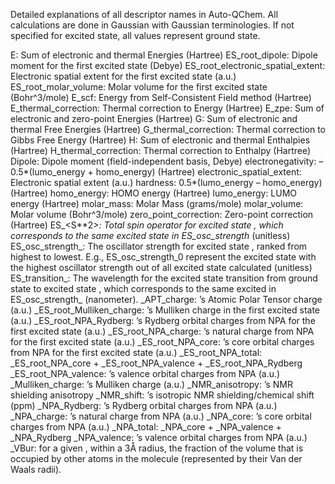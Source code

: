 Detailed explanations of all descriptor names in Auto-QChem. All calculations are done in Gaussian with Gaussian terminologies. If not specified for excited state, all values represent ground state. 

E: Sum of electronic and thermal Energies (Hartree)
ES_root_dipole: Dipole moment for the first excited state (Debye)
ES_root_electronic_spatial_extent: Electronic spatial extent for the first excited state (a.u.)	
ES_root_molar_volume: Molar volume for the first excited state (Bohr^3/mole)
E_scf: 	Energy from Self-Consistent Field method (Hartree)
E_thermal_correction: Thermal correction to Energy (Hartree)
E_zpe: Sum of electronic and zero-point Energies (Hartree)
G: Sum of electronic and thermal Free Energies (Hartree)
G_thermal_correction: Thermal correction to Gibbs Free Energy (Hartree)
H: Sum of electronic and thermal Enthalpies (Hartree)
H_thermal_correction: Thermal correction to Enthalpy (Hartree)
Dipole: Dipole moment (field-independent basis, Debye)
electronegativity: –0.5*(lumo_energy + homo_energy) (Hartree)
electronic_spatial_extent: Electronic spatial extent (a.u.)
hardness: 0.5*(lumo_energy – homo_energy) (Hartree)
homo_energy: HOMO energy (Hartree)
lumo_energy: LUMO energy (Hartree)
molar_mass: Molar Mass (grams/mole)
molar_volume: Molar volume (Bohr^3/mole)
zero_point_correction: Zero-point correction (Hartree)
ES_<S**2>_<number>: Total spin operator for excited state <number>, which corresponds to the same excited state in ES_osc_strength_<number> (unitless)
ES_osc_strength_<number>: The oscillator strength for excited state <number>, ranked from highest to lowest. E.g., ES_osc_strength_0 represent the excited state with the highest oscillator strength out of all excited state calculated (unitless)
ES_transition_<number>: The wavelength for the excited state transition from ground state to excited state <number>, which corresponds to the same excited in ES_osc_strength_<number> (nanometer).
<atom>_APT_charge: <atom>’s Atomic Polar Tensor charge (a.u.)
<atom>_ES_root_Mulliken_charge: <atom>’s Mulliken charge in the first excited state (a.u.)
<atom>_ES_root_NPA_Rydberg: <atom>’s Rydberg orbital charges from NPA for the first excited state (a.u.)
<atom>_ES_root_NPA_charge: <atom>’s natural charge from NPA for the first excited state (a.u.)
<atom>_ES_root_NPA_core: <atom>’s core orbital charges from NPA for the first excited state (a.u.)
<atom>_ES_root_NPA_total: <atom>_ES_root_NPA_core + <atom>_ES_root_NPA_valence + <atom>_ES_root_NPA_Rydberg
<atom>_ES_root_NPA_valence: <atom>’s valence orbital charges from NPA (a.u.)
<atom>_Mulliken_charge: <atom>’s Mulliken charge (a.u.)
<atom>_NMR_anisotropy: <atom>’s NMR shielding anisotropy 
<atom>_NMR_shift: <atom>’s isotropic NMR shielding/chemical shift (ppm)
<atom>_NPA_Rydberg: <atom>’s Rydberg orbital charges from NPA (a.u.)
<atom>_NPA_charge: <atom>’s natural charge from NPA (a.u.)
<atom>_NPA_core: <atom>’s core orbital charges from NPA (a.u.)
<atom>_NPA_total: <atom>_NPA_core + <atom>_NPA_valence + <atom>_NPA_Rydberg
<atom>_NPA_valence: <atom>’s valence orbital charges from NPA (a.u.)	
<atom>_VBur: for a given <atom>, within a 3Å radius, the fraction of the volume that is occupied by other atoms in the molecule (represented by their Van der Waals radii). 
